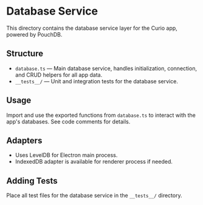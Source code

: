 # Database Service

This directory contains the database service layer for the Curio app, powered by PouchDB.

## Structure

- `database.ts` — Main database service, handles initialization, connection, and CRUD helpers for all app data.
- `__tests__/` — Unit and integration tests for the database service.

## Usage

Import and use the exported functions from `database.ts` to interact with the app's databases. See code comments for details.

## Adapters

- Uses LevelDB for Electron main process.
- IndexedDB adapter is available for renderer process if needed.

## Adding Tests

Place all test files for the database service in the `__tests__/` directory.
